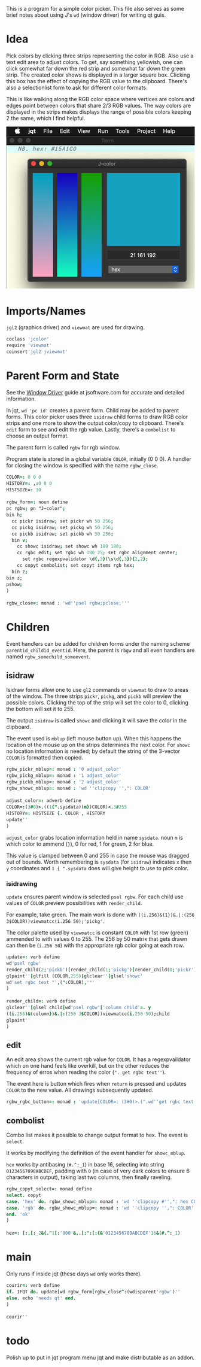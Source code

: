 This is a program for a simple color picker. This file also serves as some brief notes about using J's `wd` (window driver) for writing qt guis.


# Idea

Pick colors by clicking three strips representing the color in RGB. Also use a text edit area to adjust colors. To get, say something yellowish, one can click somewhat far down the red strip and somewhat far down the green strip. The created color shows is displayed in a larger square box. Clicking this box has the effect of copying the RGB value to the clipboard. There's also a selectionlist form to ask for different color formats.

This is like walking along the RGB color space where vertices are colors and edges point between colors that share 2/3 RGB values. The way colors are displayed in the strips makes displays the range of possible colors keeping 2 the same, which I find helpful.

![img](images/J-color.png "J-color")


# Imports/Names

`jgl2` (graphics driver) and `viewmat` are used for drawing.

```j
coclass 'jcolor'
require 'viewmat'
coinsert'jgl2 jviewmat'
```


# Parent Form and State

See the [Window Driver](https://code.jsoftware.com/wiki/Guides/Window_Driver) guide at jsoftware.com for accurate and detailed information.

In jqt, `wd 'pc id'` creates a parent form. Child may be added to parent forms. This color picker uses three `isidraw` child forms to draw RGB color strips and one more to show the output color/copy to clipboard. There's `edit` form to see and edit the rgb value. Lastly, there's a `combolist` to choose an output format.

The parent form is called `rgbw` for rgb window.

Program state is stored in a global variable `COLOR`, initially \(0 0 0\). A handler for closing the window is specified with the name `rgbw_close`.

```j
COLOR=: 0 0 0
HISTORY=: ,:0 0 0
HISTSIZE=: 10

rgbw_form=: noun define
pc rgbw; pn "J-color";
bin h;
  cc pickr isidraw; set pickr wh 50 256;
  cc pickg isidraw; set pickg wh 50 256;
  cc pickb isidraw; set pickb wh 50 256;
  bin v;
    cc showc isidraw; set showc wh 180 180;
    cc rgbc edit; set rgbc wh 180 25; set rgbc alignment center;
      set rgbc regexpvalidator \d{,3}(\s\d{,3}){2,2};
    cc copyt combolist; set copyt items rgb hex;
  bin z;
bin z;
pshow;
)

rgbw_close=: monad : 'wd''psel rgbw;pclose;'''
```


# Children

Event handlers can be added for children forms under the naming scheme `parentid_childid_eventid`. Here, the parent is `rbgw` and all even handlers are named `rgbw_somechild_someevent`.


## isidraw

Isidraw forms allow one to use `gl2` commands or `viewmat` to draw to areas of the window. The three strips `pickr`, `pickg`, and `pickb` will preview the possible colors. Clicking the top of the strip will set the color to 0, clicking the bottom will set it to 255.

The output `isidraw` is called `showc` and clicking it will save the color in the clipboard.

The event used is `mblup` (left mouse button up). When this happens the location of the mouse up on the strips determines the next color. For `showc` no location information is needed; by default the string of the 3-vector `COLOR` is formatted then copied.

```j
rgbw_pickr_mblup=: monad : '0 adjust_color'
rgbw_pickg_mblup=: monad : '1 adjust_color'
rgbw_pickb_mblup=: monad : '2 adjust_color'
rgbw_showc_mblup=: monad : 'wd ''clipcopy '',": COLOR'

adjust_color=: adverb define
COLOR=:(3#0)>.((1{".sysdata)(m})COLOR)<.3#255
HISTORY=: HISTSIZE {. COLOR , HISTORY
update''
)
```

`adjust_color` grabs location information held in name `sysdata`. noun `m` is which color to ammend (`}`), 0 for red, 1 for green, 2 for blue.

This value is clamped between 0 and 255 in case the mouse was dragged out of bounds. Worth remembering is `sysdata` (for `isidraw`) indicates `x` then `y` coordinates and `1 { ".sysdata` does will give height to use to pick color.


### isidrawing

`update` ensures parent window is selected `psel rgbw`. For each child use values of `COLOR` preview possibilities with `render_child`.

For example, take green. The main work is done with `((i.256)&(1})&.|:(256 3$COLOR))viewmatcc(i.256 50);'pickg'`.

The color palette used by `viewmatcc` is constant `COLOR` with 1st row (green) ammended to with values 0 to 255. The 256 by 50 matrix that gets drawn can then be (`i.256 50`) with the appropriate rgb color going at each row.

```j
update=: verb define
wd'psel rgbw'
render_child(2;'pickb')[render_child(1;'pickg')[render_child(0;'pickr')
glpaint''[glfill (COLOR,255)[glclear''[glsel'showc'
wd'set rgbc text "',(":COLOR),'"'
)

render_child=: verb define
glclear''[glsel child[wd'psel rgbw'['column child'=. y
((i.256)&(column})&.|:(256 3$COLOR))viewmatcc(i.256 50);child
glpaint''
)
```


## edit

An edit area shows the current rgb value for `COLOR`. It has a regexpvaildator which on one hand feels like overkill, but on the other reduces the frequency of erros when reading the color (`". get rgbc text''`).

The event here is button which fires when `return` is pressed and updates `COLOR` to the new value. All drawings subsequently updated.

```j
rgbw_rgbc_button=: monad : 'update[COLOR=: (3#0)>.(".wd''get rgbc text'')<.3#255'
```


## combolist

Combo list makes it possible to change output format to hex. The event is `select`.

It works by modifying the definition of the event handler for `showc_mblup`.

`hex` works by antibasing (`#.^:_1`) in base 16, selecting into string `01234567890ABCDEF`, padding with `0` (in case of very dark colors to ensure 6 characters in output), taking last two columns, then finally raveling.

```j
rgbw_copyt_select=: monad define
select. copyt
case. 'hex' do. rgbw_showc_mblup=: monad : 'wd ''clipcopy #'',": hex COLOR'
case. 'rgb' do. rgbw_showc_mblup=: monad : 'wd ''clipcopy '',": COLOR'
end. 'ok'
)

hex=: [:,[:_2&{."1[:'000'&,.[:":[:{&'0123456789ABCDEF'16&(#.^:_1)
```


# main

Only runs if inside jqt (these days `wd` only works there).

```j
courir=: verb define
if. IFQT do. update[wd rgbw_form[rgbw_close^:(wdisparent'rgbw')''
else. echo 'needs qt' end.
)

courir''
```


# todo

Polish up to put in jqt program menu jqt and make distributable as an addon.
